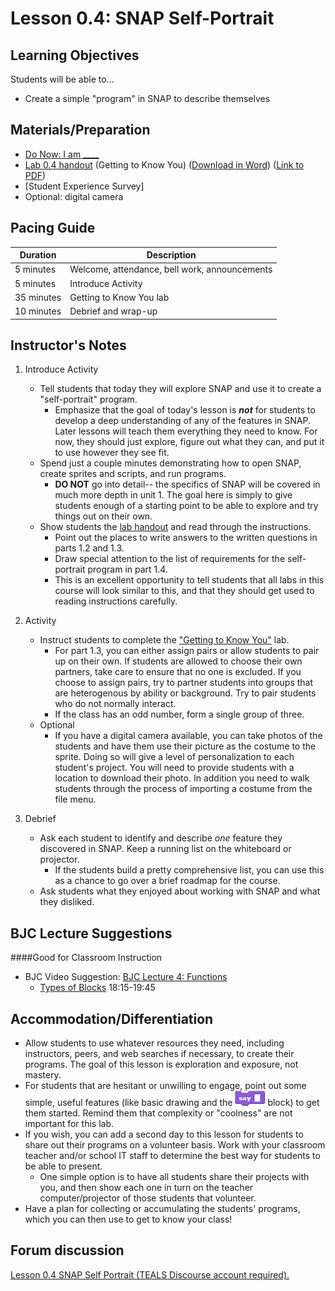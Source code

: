 # Lesson 0.4: SNAP Self-Portrait

## Learning Objectives
Students will be able to...
  * Create a simple "program" in SNAP to describe themselves

## Materials/Preparation

* [Do Now: I am ____](do_now_04.md)
* [Lab 0.4 handout](lab_04.md) (Getting to Know You) ([Download in Word](https://tealsk12.gitbooks.io/introduction-to-computer-science/content/Unit%200/Lab%200.4.docx)) ([Link to PDF](https://tealsk12.gitbooks.io/introduction-to-computer-science/content/Unit%200/Lab%200.4.pdf))
*  [Student Experience Survey]
* Optional: digital camera

## Pacing Guide

| Duration   | Description                                   |
| ---------- | --------------------------------------------- |
| 5 minutes  | Welcome, attendance, bell work, announcements |
| 5 minutes  | Introduce Activity                            |
| 35 minutes | Getting to Know You lab                       |
| 10 minutes | Debrief and wrap-up                           |


## Instructor's Notes

1. Introduce Activity
    * Tell students that today they will explore SNAP and use it to create a "self-portrait" program.
        * Emphasize that the goal of today's lesson is **_not_** for students to develop a deep understanding of any of the features in SNAP.  Later lessons will teach them everything they need to know.  For now, they should just explore, figure out what they can, and put it to use however they see fit.
    * Spend just a couple minutes demonstrating how to open SNAP, create sprites and scripts, and run programs.
        * **DO NOT** go into detail-- the specifics of SNAP will be covered in much more depth in unit 1.  The goal here is simply to give students enough of a starting point to be able to explore and try things out on their own.
    * Show students the [lab handout](lab_04.md) and read through the instructions.
        * Point out the places to write answers to the written questions in parts 1.2 and 1.3.
        * Draw special attention to the list of requirements for the self-portrait program in part 1.4.
        * This is an excellent opportunity to tell students that all labs in this course will look similar to this, and that they should get used to reading instructions carefully.
2. Activity
    * Instruct students to complete the ["Getting to Know You"](lab_04.md) lab.
        * For part 1.3, you can either assign pairs or allow students to pair up on their own.  If students are allowed to choose their own partners, take care to ensure that no one is excluded.  If you choose to assign pairs, try to partner students into groups that are heterogenous by ability or background. Try to pair students who do not normally interact.
        * If the class has an odd number, form a single group of three.
    * Optional
        * If you have a digital camera available, you can take photos of the students and have them use their picture as the costume to the sprite.  Doing so will give a level of personalization to each student's project.  You will need to provide students with a location to download their photo.  In addition you need to walk students through the process of importing a costume from the file menu.

3. Debrief
    * Ask each student to identify and describe _one_ feature they discovered in SNAP.  Keep a running list on the whiteboard or projector.
        * If the students build a pretty comprehensive list, you can use this as a chance to go over a brief roadmap for the course.
    * Ask students what they enjoyed about working with SNAP and what they disliked.

## BJC Lecture Suggestions
####Good for Classroom Instruction



* BJC Video Suggestion: [BJC Lecture 4: Functions ](http://www.youtube.com/watch?v=_uKCBmQEf5w&t=18m15s)
    - [Types of Blocks]( http://www.youtube.com/watch?v=_uKCBmQEf5w&t=18m15s)  18:15-19:45

## Accommodation/Differentiation
* Allow students to use whatever resources they need, including instructors, peers, and web searches if necessary, to create their programs.  The goal of this lesson is exploration and exposure, not mastery.
* For students that are hesitant or unwilling to engage, point out some simple, useful features (like basic drawing and the ![](say.png) block) to get them started.  Remind them that complexity or "coolness" are not important for this lab.
* If you wish, you can add a second day to this lesson for students to share out their programs on a volunteer basis.  Work with your classroom teacher and/or school IT staff to determine the best way for students to be able to present.
    * One simple option is to have all students share their projects with you, and then show each one in turn on the teacher computer/projector of those students that volunteer.
* Have a plan for collecting or accumulating the students' programs, which you can then use to get to know your class!

## Forum discussion

<a href="http://forums.tealsk12.org/c/unit-0-beginnings/lesson-0-4-snap-self-portrait" target="_blank">
Lesson 0.4 SNAP Self Portrait (TEALS Discourse account required).</a>
